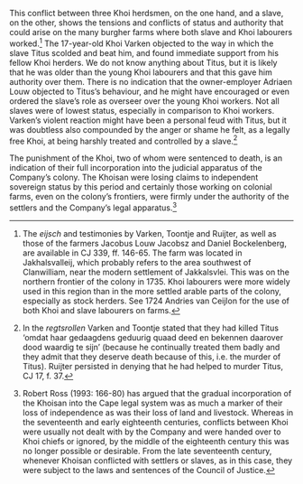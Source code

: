 This conflict between three Khoi herdsmen, on the one hand, and a slave, on the other, shows the tensions and conflicts of status and authority that could arise on the many burgher farms where both slave and Khoi labourers worked.[^1] The 17-year-old Khoi Varken objected to the way in which the slave Titus scolded and beat him, and found immediate support from his fellow Khoi herders. We do not know anything about Titus, but it is likely that he was older than the young Khoi labourers and that this gave him authority over them. There is no indication that the owner-employer Adriaen Louw objected to Titus’s behaviour, and he might have encouraged or even ordered the slave’s role as overseer over the young Khoi workers. Not all slaves were of lowest status, especially in comparison to Khoi workers. Varken’s violent reaction might have been a personal feud with Titus, but it was doubtless also compounded by the anger or shame he felt, as a legally free Khoi, at being harshly treated and controlled by a slave.[^2]

The punishment of the Khoi, two of whom were sentenced to death, is an indication of their full incorporation into the judicial apparatus of the Company’s colony. The Khoisan were losing claims to independent sovereign status by this period and certainly those working on colonial farms, even on the colony’s frontiers, were firmly under the authority of the settlers and the Company’s legal apparatus.[^3]

[^1]: The *eijsch* and testimonies by Varken, Toontje and Ruijter, as well as those of the farmers Jacobus Louw Jacobsz and Daniel Bockelenberg, are available in CJ 339, ff. 146-65. The farm was located in Jakhalsvalleij, which probably refers to the area southwest of Clanwilliam, near the modern settlement of Jakkalsvlei. This was on the northern frontier of the colony in 1735. Khoi labourers were more widely used in this region than in the more settled arable parts of the colony, especially as stock herders. See 1724 Andries van Ceijlon for the use of both Khoi and slave labourers on farms.

[^2]: In the *regtsrollen* Varken and Toontje stated that they had killed Titus ‘omdat haar gedaagdens geduurig quaad deed en bekennen daarover dood waardig te sijn’ (because he continually treated them badly and they admit that they deserve death because of this, i.e. the murder of Titus). Ruijter persisted in denying that he had helped to murder Titus, CJ 17, f. 37.

[^3]: Robert Ross (1993: 166-80) has argued that the gradual incorporation of the Khoisan into the Cape legal system was as much a marker of their loss of independence as was their loss of land and livestock. Whereas in the seventeenth and early eighteenth centuries, conflicts between Khoi were usually not dealt with by the Company and were handed over to Khoi chiefs or ignored, by the middle of the eighteenth century this was no longer possible or desirable. From the late seventeenth century, whenever Khoisan conflicted with settlers or slaves, as in this case, they were subject to the laws and sentences of the Council of Justice.